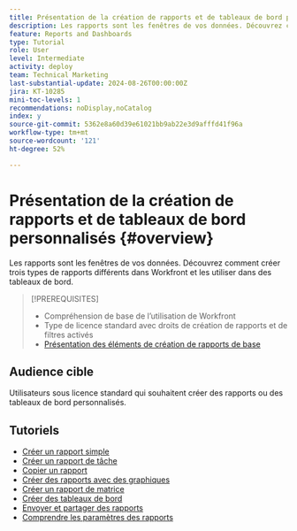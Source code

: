 ```yaml
---
title: Présentation de la création de rapports et de tableaux de bord personnalisés
description: Les rapports sont les fenêtres de vos données. Découvrez comment créer trois types de rapports différents dans Workfront et les utiliser dans des tableaux de bord.
feature: Reports and Dashboards
type: Tutorial
role: User
level: Intermediate
activity: deploy
team: Technical Marketing
last-substantial-update: 2024-08-26T00:00:00Z
jira: KT-10285
mini-toc-levels: 1
recommendations: noDisplay,noCatalog
index: y
source-git-commit: 5362e8a60d39e61021bb9ab22e3d9afffd41f96a
workflow-type: tm+mt
source-wordcount: '121'
ht-degree: 52%

---
```



# Présentation de la création de rapports et de tableaux de bord personnalisés {#overview}

Les rapports sont les fenêtres de vos données. Découvrez comment créer trois types de rapports différents dans Workfront et les utiliser dans des tableaux de bord.

>[!PREREQUISITES]
>
>* Compréhension de base de l’utilisation de Workfront
>* Type de licence standard avec droits de création de rapports et de filtres activés
>* [Présentation des éléments de création de rapports de base](https://experienceleague.adobe.com/?recommended=Workfront-U-1-2022.1.reporting)


## Audience cible

Utilisateurs sous licence standard qui souhaitent créer des rapports ou des tableaux de bord personnalisés.

## Tutoriels

* [Créer un rapport simple](create-a-simple-report.md)
* [Créer un rapport de tâche](create-a-task-report.md)
* [Copier un rapport](copy-a-report.md)
* [Créer des rapports avec des graphiques](create-reports-with-charts.md)
* [Créer un rapport de matrice](create-a-matrix-report.md)
* [Créer des tableaux de bord](create-dashboards.md)
* [Envoyer et partager des rapports](how-to-send-and-share-reports.md)
* [Comprendre les paramètres des rapports](report-settings.md)

